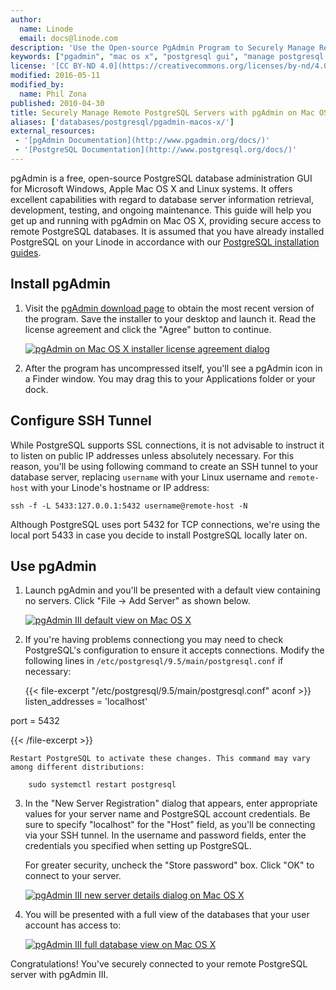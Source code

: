 ```yaml
---
author:
  name: Linode
  email: docs@linode.com
description: 'Use the Open-source PgAdmin Program to Securely Manage Remote PostgreSQL Databases from a Mac OS X Workstation.'
keywords: ["pgadmin", "mac os x", "postgresql gui", "manage postgresql databases", "ssh tunnel"]
license: '[CC BY-ND 4.0](https://creativecommons.org/licenses/by-nd/4.0)'
modified: 2016-05-11
modified_by:
  name: Phil Zona
published: 2010-04-30
title: Securely Manage Remote PostgreSQL Servers with pgAdmin on Mac OS X
aliases: ['databases/postgresql/pgadmin-macos-x/']
external_resources:
 - '[pgAdmin Documentation](http://www.pgadmin.org/docs/)'
 - '[PostgreSQL Documentation](http://www.postgresql.org/docs/)'
---
```


pgAdmin is a free, open-source PostgreSQL database administration GUI for Microsoft Windows, Apple Mac OS X and Linux systems. It offers excellent capabilities with regard to database server information retrieval, development, testing, and ongoing maintenance. This guide will help you get up and running with pgAdmin on Mac OS X, providing secure access to remote PostgreSQL databases. It is assumed that you have already installed PostgreSQL on your Linode in accordance with our [PostgreSQL installation guides](/docs/databases/postgresql/).

## Install pgAdmin

1.  Visit the [pgAdmin download page](https://www.pgadmin.org/download/macos4.php) to obtain the most recent version of the program. Save the installer to your desktop and launch it. Read the license agreement and click the "Agree" button to continue.

    [![pgAdmin on Mac OS X installer license agreement dialog](/docs/assets/pg-admin-macosx-license.png)](/docs/assets/pg-admin-macosx-license.png)

2.  After the program has uncompressed itself, you'll see a pgAdmin icon in a Finder window. You may drag this to your Applications folder or your dock.

## Configure SSH Tunnel

While PostgreSQL supports SSL connections, it is not advisable to instruct it to listen on public IP addresses unless absolutely necessary. For this reason, you'll be using following command to create an SSH tunnel to your database server, replacing `username` with your Linux username and `remote-host` with your Linode's hostname or IP address:

    ssh -f -L 5433:127.0.0.1:5432 username@remote-host -N

Although PostgreSQL uses port 5432 for TCP connections, we're using the local port 5433 in case you decide to install PostgreSQL locally later on.
   
## Use pgAdmin

1.  Launch pgAdmin and you'll be presented with a default view containing no servers. Click "File -> Add Server" as shown below.

    [![pgAdmin III default view on Mac OS X](/docs/assets/pg-admin-macosx-add-server.png)](/docs/assets/pg-admin-macosx-add-server.png)

2.  If you're having problems connectiong you may need to check PostgreSQL's configuration to ensure it accepts connections. Modify the following lines in `/etc/postgresql/9.5/main/postgresql.conf` if necessary:

    {{< file-excerpt "/etc/postgresql/9.5/main/postgresql.conf" aconf >}}
listen_addresses = 'localhost'
        
port = 5432

{{< /file-excerpt >}}


    Restart PostgreSQL to activate these changes. This command may vary among different distributions:

        sudo systemctl restart postgresql

3.  In the "New Server Registration" dialog that appears, enter appropriate values for your server name and PostgreSQL account credentials. Be sure to specify "localhost" for the "Host" field, as you'll be connecting via your SSH tunnel. In the username and password fields, enter the credentials you specified when setting up PostgreSQL.

    For greater security, uncheck the "Store password" box. Click "OK" to connect to your server.

    [![pgAdmin III new server details dialog on Mac OS X](/docs/assets/pg-admin-macosx-server-details.png)](/docs/assets/pg-admin-macosx-server-details.png)

4.  You will be presented with a full view of the databases that your user account has access to:

    [![pgAdmin III full database view on Mac OS X](/docs/assets/pg-admin-macosx-database-view.png)](/docs/assets/pg-admin-macosx-database-view.png)

Congratulations! You've securely connected to your remote PostgreSQL server with pgAdmin III.
